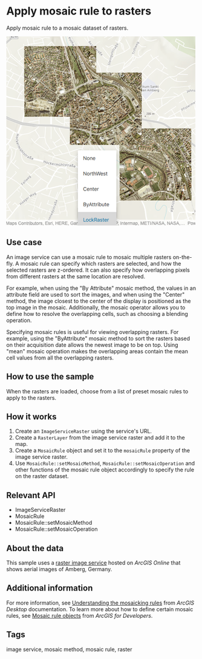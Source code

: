 # Apply mosaic rule to rasters

Apply mosaic rule to a mosaic dataset of rasters.

![](screenshot.png)

## Use case

An image service can use a mosaic rule to mosaic multiple rasters on-the-fly. A mosaic rule can specify which rasters are selected, and how the selected rasters are z-ordered. It can also specify how overlapping pixels from different rasters at the same location are resolved.

For example, when using the "By Attribute" mosaic method, the values in an attribute field are used to sort the images, and when using the "Center" method, the image closest to the center of the display is positioned as the top image in the mosaic. Additionally, the mosaic operator allows you to define how to resolve the overlapping cells, such as choosing a blending operation.

Specifying mosaic rules is useful for viewing overlapping rasters. For example, using the "ByAttribute" mosaic method to sort the rasters based on their acquisition date allows the newest image to be on top. Using "mean" mosaic operation makes the overlapping areas contain the mean cell values from all the overlapping rasters.

## How to use the sample

When the rasters are loaded, choose from a list of preset mosaic rules to apply to the rasters.

## How it works

1. Create an `ImageServiceRaster` using the service's URL.
2. Create a `RasterLayer` from the image service raster and add it to the map.
3. Create a `MosaicRule` object and set it to the `mosaicRule` property of the image service raster.
4. Use `MosaicRule::setMosaicMethod`, `MosaicRule::setMosaicOperation` and other functions of the mosaic rule object accordingly to specify the rule on the raster dataset.

## Relevant API

* ImageServiceRaster
* MosaicRule
* MosaicRule::setMosaicMethod
* MosaicRule::setMosaicOperation

## About the data

This sample uses a [raster image service](https://sampleserver7.arcgisonline.com/arcgis/rest/services/amberg_germany/ImageServer) hosted on *ArcGIS Online* that shows aerial images of Amberg, Germany.

## Additional information

For more information, see [Understanding the mosaicking rules](https://desktop.arcgis.com/en/arcmap/latest/manage-data/raster-and-images/understanding-the-mosaicking-rules-for-a-mosaic-dataset.htm) from *ArcGIS Desktop* documentation. To learn more about how to define certain mosaic rules, see [Mosaic rule objects](https://developers.arcgis.com/documentation/common-data-types/mosaic-rules.htm) from *ArcGIS for Developers*.

## Tags

image service, mosaic method, mosaic rule, raster
